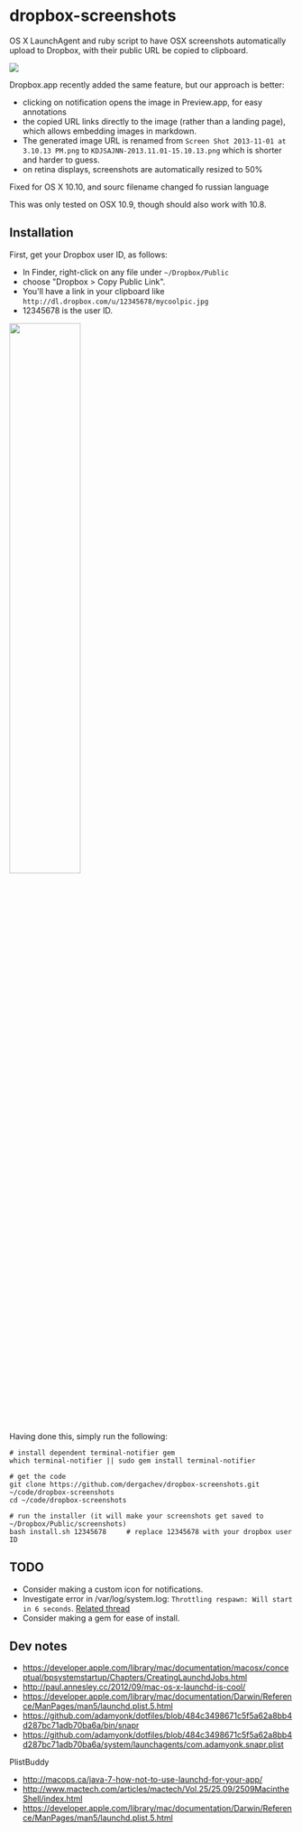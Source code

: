 # dropbox-screenshots

OS X LaunchAgent and ruby script to have OSX screenshots automatically
upload to Dropbox, with their public URL be copied to clipboard.

![](https://dl.dropbox.com/u/29440342/screenshots/YXKORVYG-2013.11.01-21-53-02.png)

Dropbox.app recently added the same feature, but our approach is better:

* clicking on notification opens the image in Preview.app, for easy annotations
* the copied URL links directly to the image (rather than a landing page),
  which allows embedding images in markdown.
* The generated image URL is renamed from `Screen Shot 2013-11-01 at 3.10.13 PM.png`
  to `KDJSAJNN-2013.11.01-15.10.13.png` which is shorter and harder to guess.
* on retina displays, screenshots are automatically resized to 50%


Fixed for OS X 10.10, and sourc filename changed fo russian language

This was only tested on OSX 10.9, though should also work with 10.8.

## Installation

First, get your Dropbox user ID, as follows:

* In Finder, right-click on any file under `~/Dropbox/Public`
* choose "Dropbox > Copy Public Link".
* You'll have a link in your clipboard like `http://dl.dropbox.com/u/12345678/mycoolpic.jpg`
* 12345678 is the user ID.

<img src="https://dl.dropbox.com/u/29440342/screenshots/YCOJCG-Screen_Shot_2012.12.8-12.40.53.png" width="50%">

Having done this, simply run the following:

```
# install dependent terminal-notifier gem
which terminal-notifier || sudo gem install terminal-notifier

# get the code
git clone https://github.com/dergachev/dropbox-screenshots.git ~/code/dropbox-screenshots
cd ~/code/dropbox-screenshots

# run the installer (it will make your screenshots get saved to ~/Dropbox/Public/screenshots)
bash install.sh 12345678     # replace 12345678 with your dropbox user ID
```

## TODO

* Consider making a custom icon for notifications.
* Investigate error in /var/log/system.log: `Throttling respawn: Will start in 6 seconds`.
  [Related thread](http://apple.stackexchange.com/questions/63482/can-launchd-run-programs-more-frequently-than-every-10-seconds)
* Consider making a gem for ease of install.

## Dev notes

* https://developer.apple.com/library/mac/documentation/macosx/conceptual/bpsystemstartup/Chapters/CreatingLaunchdJobs.html
* http://paul.annesley.cc/2012/09/mac-os-x-launchd-is-cool/
* https://developer.apple.com/library/mac/documentation/Darwin/Reference/ManPages/man5/launchd.plist.5.html
* https://github.com/adamyonk/dotfiles/blob/484c3498671c5f5a62a8bb4d287bc71adb70ba6a/bin/snapr
* https://github.com/adamyonk/dotfiles/blob/484c3498671c5f5a62a8bb4d287bc71adb70ba6a/system/launchagents/com.adamyonk.snapr.plist

PlistBuddy

* http://macops.ca/java-7-how-not-to-use-launchd-for-your-app/
* http://www.mactech.com/articles/mactech/Vol.25/25.09/2509MacintheShell/index.html
* https://developer.apple.com/library/mac/documentation/Darwin/Reference/ManPages/man5/launchd.plist.5.html
